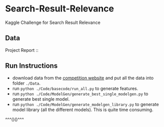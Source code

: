 # Search-Result-Relevance
Kaggle Challenge for Search Result Relevance

## Data

Project Report :: 

## Run Instructions

* download data from the [competition website](https://www.kaggle.com/c/crowdflower-search-relevance/data) and put all the data into folder `./Data`.
* run `python ./Code/basecode/run_all.py` to generate features. 
* run `python ./Code/ModelGen/generate_best_single_modelgen.py` to generate best single model.
* run `python ./Code/ModelGen/generate_modelgen_library.py` to generate model library (all the different models). This is quite time consuming.

^^^()()^^^